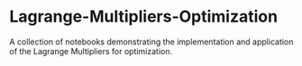 # Lagrange-Multipliers-Optimization
A collection of notebooks demonstrating the implementation and application of the Lagrange Multipliers for optimization.

